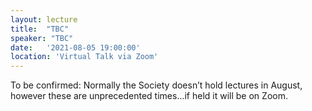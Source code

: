 ```yaml
---
layout: lecture
title:  "TBC"
speaker: "TBC"
date:   '2021-08-05 19:00:00'
location: 'Virtual Talk via Zoom'
---
```

To be confirmed: Normally the Society doesn’t hold lectures in August, however these are unprecedented times...if held it will be on Zoom.
